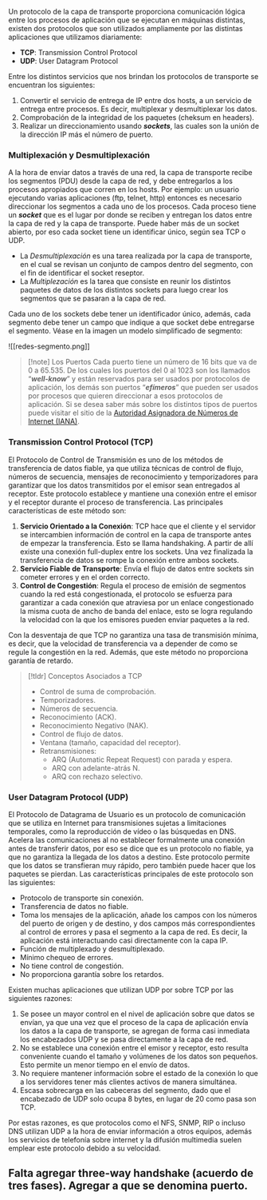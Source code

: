 Un protocolo de la capa de transporte proporciona comunicación lógica entre los procesos de aplicación que se ejecutan en máquinas distintas, existen dos protocolos que son utilizados ampliamente por las distintas aplicaciones que utilizamos diariamente:

- **TCP**: Transmission Control Protocol
- **UDP**: User Datagram Protocol

Entre los distintos servicios que nos brindan los protocolos de transporte se encuentran los siguientes:

1. Convertir el servicio de entrega de IP entre dos hosts, a un servicio de entrega entre procesos. Es decir, multiplexar y desmultiplexar los datos.
2. Comprobación de la integridad de los paquetes (cheksum en headers).
3. Realizar un direccionamiento usando ***sockets***, las cuales son la unión de la dirección IP más el número de puerto.

### Multiplexación y Desmultiplexación

A la hora de enviar datos a través de una red, la capa de transporte recibe los segmentos (PDU) desde la capa de red, y debe entregarlos a los procesos apropiados que corren en los hosts. Por ejemplo: un usuario ejecutando varias aplicaciones (ftp, telnet, http) entonces es necesario direccionar los segmentos a cada uno de los procesos.
Cada proceso tiene un ***socket*** que es el lugar por donde se reciben y entregan los datos entre la capa de red y la capa de transporte. Puede haber más de un socket abierto, por eso cada socket tiene un identificar único, según sea TCP o UDP.
- La *Desmultiplexación* es una tarea realizada por la capa de transporte, en el cual se revisan un conjunto de campos dentro del segmento, con el fin de identificar el socket reseptor.
- La *Multiplezación* es la tarea que consiste en reunir los distintos paquetes de datos de los distintos sockets para luego crear los segmentos que se pasaran a la capa de red.

Cada uno de los sockets debe tener un identificador único, además, cada segmento debe tener un campo que indique a que socket debe entregarse el segmento. Véase en la imagen un modelo simplificado de segmento:

![[redes-segmento.png]]

>[!note] Los Puertos
>Cada puerto tiene un número de 16 bits que va de 0 a 65.535. De los cuales los puertos del 0 al 1023 son los llamados “***well-know***” y están reservados para ser usados por protocolos de aplicación, los demás son puertos “***efímeros***” que pueden ser usados por procesos que quieren direccionar a esos protocolos de aplicación.
>Si se desea saber más sobre los distintos tipos de puertos puede visitar el sitio de la [Autoridad Asignadora de Números de Internet (IANA)](www.iana.org).

### Transmission Control Protocol (TCP)

El Protocolo de Control de Transmisión es uno de los métodos de transferencia de datos fiable, ya que utiliza técnicas de control de flujo, números de secuencia, mensajes de reconocimiento y temporizadores para garantizar que los datos transmitidos por el emisor sean entregados al receptor. Este protocolo establece y mantiene una conexión entre el emisor y el receptor durante el proceso de transferencia. Las principales características de este método son:

1. **Servicio Orientado a la Conexión**: TCP hace que el cliente y el servidor se intercambien información de control en la capa de transporte antes de empezar la transferencia. Esto se llama handshaking. A partir de allí existe una conexión full-duplex entre los sockets. Una vez finalizada la transferencia de datos se rompe la conexión entre ambos sockets.
2. **Servicio Fiable de Transporte**: Envía el flujo de datos entre sockets sin cometer errores y en el orden correcto.
3. **Control de Congestión**: Regula el proceso de emisión de segmentos cuando la red está congestionada, el protocolo se esfuerza para garantizar a cada conexión que atraviesa por un enlace congestionado la misma cuota de ancho de banda del enlace, esto se logra regulando la velocidad con la que los emisores pueden enviar paquetes a la red.

Con la desventaja de que TCP no garantiza una tasa de transmisión mínima, es decir, que la velocidad de transferencia va a depender de como se regule la congestión en la red. Además, que este método no proporciona garantía de retardo.

>[!tldr] Conceptos Asociados a TCP
>- Control de suma de comprobación.
>- Temporizadores.
>- Números de secuencia.
>- Reconocimiento (ACK).
>- Reconocimiento Negativo (NAK).
>- Control de flujo de datos.
>- Ventana (tamaño, capacidad del receptor).
>- Retransmisiones:
>	- ARQ (Automatic Repeat Request) con parada y espera.
>	- ARQ con adelante-atrás N.
>	- ARQ con rechazo selectivo.

### User Datagram Protocol (UDP)

El Protocolo de Datagrama de Usuario es un protocolo de comunicación que se utiliza en Internet para transmisiones sujetas a limitaciones temporales, como la reproducción de vídeo o las búsquedas en DNS. Acelera las comunicaciones al no establecer formalmente una conexión antes de transferir datos, por eso se dice que es un protocolo no fiable, ya que no garantiza la llegada de los datos a destino.
Este protocolo permite que los datos se transfieran muy rápido, pero también puede hacer que los paquetes se pierdan. Las características principales de este protocolo son las siguientes:

- Protocolo de transporte sin conexión.
- Transferencia de datos no fiable.
- Toma los mensajes de la aplicación, añade los campos con los números del puerto de origen y de destino, y dos campos más correspondientes al control de errores y pasa el segmento a la capa de red. Es decir, la aplicación está interactuando casi directamente con la capa IP.
- Función de multiplexado y desmultiplexado.
- Mínimo chequeo de errores.
- No tiene control de congestión.
- No proporciona garantía sobre los retardos.

Existen muchas aplicaciones que utilizan UDP por sobre TCP por las siguientes razones:

1. Se posee un mayor control en el nivel de aplicación sobre que datos se envían, ya que una vez que el proceso de la capa de aplicación envía los datos a la capa de transporte, se agregan de forma casi inmediata los encabezados UDP y se pasa directamente a la capa de red.
2. No se establece una conexión entre el emisor y receptor, esto resulta conveniente cuando el tamaño y volúmenes de los datos son pequeños. Esto permite un menor tiempo en el envío de datos.
3. No requiere mantener información sobre el estado de la conexión lo que a los servidores tener más clientes activos de manera simultánea.
4. Escasa sobrecarga en las cabeceras del segmento, dado que el encabezado de UDP solo ocupa 8 bytes, en lugar de 20 como pasa son TCP.

Por estas razones, es que protocolos como el NFS, SNMP, RIP o incluso DNS utilizan UDP a la hora de enviar información a otros equipos, además los servicios de telefonía sobre internet y la difusión multimedia suelen emplear este protocolo debido a su velocidad.

## Falta agregar three-way handshake (acuerdo de tres fases). Agregar a que se denomina puerto.